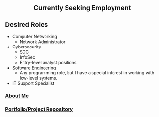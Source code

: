 <div align="center">
 <h2>Currently Seeking Employment</h2>
</div>

## Desired Roles

* Computer Networking
  * Network Administrator
* Cybersecurity
  * SOC
  * InfoSec
  * Entry-level analyst positions
* Software Engineering
  * Any programming role, but I have a special interest in working with low-level systems.
* IT Support Specialist

### [About Me](about.md)

### [Portfolio/Project Repository](projects.md)
